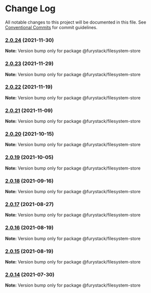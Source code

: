 # Change Log

All notable changes to this project will be documented in this file.
See [Conventional Commits](https://conventionalcommits.org) for commit guidelines.

### [2.0.24](https://github.com/furystack/furystack/compare/@furystack/filesystem-store@2.0.23...@furystack/filesystem-store@2.0.24) (2021-11-30)

**Note:** Version bump only for package @furystack/filesystem-store






### [2.0.23](https://github.com/furystack/furystack/compare/@furystack/filesystem-store@2.0.22...@furystack/filesystem-store@2.0.23) (2021-11-29)

**Note:** Version bump only for package @furystack/filesystem-store






### [2.0.22](https://github.com/furystack/furystack/compare/@furystack/filesystem-store@2.0.21...@furystack/filesystem-store@2.0.22) (2021-11-19)

**Note:** Version bump only for package @furystack/filesystem-store






### [2.0.21](https://github.com/furystack/furystack/compare/@furystack/filesystem-store@2.0.20...@furystack/filesystem-store@2.0.21) (2021-11-09)

**Note:** Version bump only for package @furystack/filesystem-store






### [2.0.20](https://github.com/furystack/furystack/compare/@furystack/filesystem-store@2.0.19...@furystack/filesystem-store@2.0.20) (2021-10-15)

**Note:** Version bump only for package @furystack/filesystem-store






### [2.0.19](https://github.com/furystack/furystack/compare/@furystack/filesystem-store@2.0.18...@furystack/filesystem-store@2.0.19) (2021-10-05)

**Note:** Version bump only for package @furystack/filesystem-store






### [2.0.18](https://github.com/furystack/furystack/compare/@furystack/filesystem-store@2.0.17...@furystack/filesystem-store@2.0.18) (2021-09-16)

**Note:** Version bump only for package @furystack/filesystem-store






### [2.0.17](https://github.com/furystack/furystack/compare/@furystack/filesystem-store@2.0.16...@furystack/filesystem-store@2.0.17) (2021-08-27)

**Note:** Version bump only for package @furystack/filesystem-store






### [2.0.16](https://github.com/furystack/furystack/compare/@furystack/filesystem-store@2.0.15...@furystack/filesystem-store@2.0.16) (2021-08-19)

**Note:** Version bump only for package @furystack/filesystem-store






### [2.0.15](https://github.com/furystack/furystack/compare/@furystack/filesystem-store@1.1.16...@furystack/filesystem-store@2.0.15) (2021-08-19)

**Note:** Version bump only for package @furystack/filesystem-store






### [2.0.14](https://github.com/furystack/furystack/compare/@furystack/filesystem-store@1.1.16...@furystack/filesystem-store@2.0.14) (2021-07-30)

**Note:** Version bump only for package @furystack/filesystem-store
